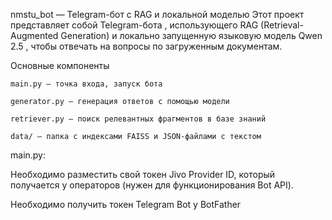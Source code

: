 nmstu_bot — Telegram-бот с RAG и локальной моделью
Этот проект представляет собой Telegram-бота , использующего RAG (Retrieval-Augmented Generation) и локально запущенную языковую модель Qwen 2.5 , чтобы отвечать на вопросы по загруженным документам.

Основные компоненты
```
main.py — точка входа, запуск бота

generator.py — генерация ответов с помощью модели

retriever.py — поиск релевантных фрагментов в базе знаний

data/ — папка с индексами FAISS и JSON-файлами с текстом
```
main.py:

Необходимо разместить свой токен Jivo Provider ID, который получается у операторов (нужен для функционирования Bot API).

Необходимо получить токен Telegram Bot у BotFather
